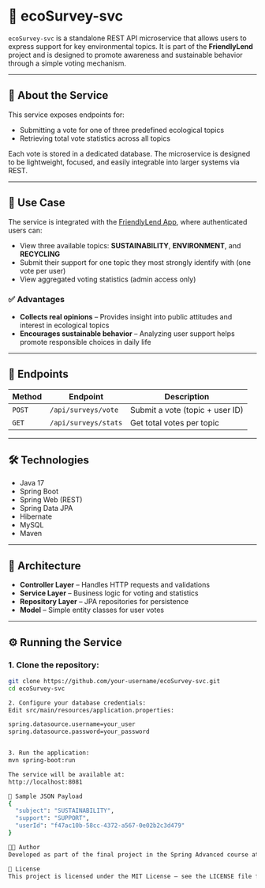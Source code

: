 # 🌿 ecoSurvey-svc

`ecoSurvey-svc` is a standalone REST API microservice that allows users to express support for key environmental topics. It is part of the **FriendlyLend** project and is designed to promote awareness and sustainable behavior through a simple voting mechanism.

---

## 📘 About the Service

This service exposes endpoints for:

- Submitting a vote for one of three predefined ecological topics
- Retrieving total vote statistics across all topics

Each vote is stored in a dedicated database. The microservice is designed to be lightweight, focused, and easily integrable into larger systems via REST.

---

## 🧠 Use Case

The service is integrated with the [FriendlyLend App](https://github.com/your-username/friendly-lend-app), where authenticated users can:

- View three available topics: **SUSTAINABILITY**, **ENVIRONMENT**, and **RECYCLING**
- Submit their support for one topic they most strongly identify with (one vote per user)
- View aggregated voting statistics (admin access only)

### ✅ Advantages

- **Collects real opinions** – Provides insight into public attitudes and interest in ecological topics
- **Encourages sustainable behavior** – Analyzing user support helps promote responsible choices in daily life

---

## 🔗 Endpoints

| Method | Endpoint                   | Description                        |
|--------|----------------------------|------------------------------------|
| `POST` | `/api/surveys/vote`        | Submit a vote (topic + user ID)   |
| `GET`  | `/api/surveys/stats`       | Get total votes per topic         |

---

## 🛠️ Technologies

- Java 17
- Spring Boot
- Spring Web (REST)
- Spring Data JPA
- Hibernate
- MySQL
- Maven

---

## 🧱 Architecture

- **Controller Layer** – Handles HTTP requests and validations
- **Service Layer** – Business logic for voting and statistics
- **Repository Layer** – JPA repositories for persistence
- **Model** – Simple entity classes for user votes

---

## ⚙️ Running the Service

### 1. Clone the repository:
```bash
git clone https://github.com/your-username/ecoSurvey-svc.git
cd ecoSurvey-svc

2. Configure your database credentials:
Edit src/main/resources/application.properties:

spring.datasource.username=your_user
spring.datasource.password=your_password


3. Run the application:
mvn spring-boot:run

The service will be available at:
http://localhost:8081

🚀 Sample JSON Payload
{
  "subject": "SUSTAINABILITY",
  "support": "SUPPORT",
  "userId": "f47ac10b-58cc-4372-a567-0e02b2c3d479"
}

👩‍💻 Author
Developed as part of the final project in the Spring Advanced course at SoftUni (2025), in support of the FriendlyLend application.

📄 License
This project is licensed under the MIT License – see the LICENSE file for details.